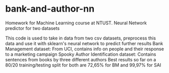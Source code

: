 # bank-and-author-nn
Homework for Machine Learning course at NTUST. Neural Network predictor for two datasets

This code is used to take in data from two csv datasets, preprocess this data and use it with sklearn's 
neural network to predict further results
Bank Management dataset: From UCI, contains info on people and their response to a marketing campaign
Spooky Author Identification dataset: Contains sentences from books by three different authors
Best results so far on a 80/20 training/testing split for both are 72,65% for BM and 99,97% for SAI
